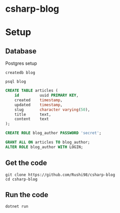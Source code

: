 # csharp-blog

# Setup
## Database
Postgres setup

```shell
createdb blog

psql blog
```


```sql
CREATE TABLE articles (
	id         uuid PRIMARY KEY,
	created    timestamp,
	updated    timestamp,
	slug       character varying(50),
	title      text,
	content    text
);

CREATE ROLE blog_author PASSWORD 'secret';

GRANT ALL ON articles TO blog_author;
ALTER ROLE blog_author WITH LOGIN;

```

## Get the code
```shell
git clone https://github.com/Rushi98/csharp-blog
cd csharp-blog
```

## Run the code
```shell
dotnet run
```
